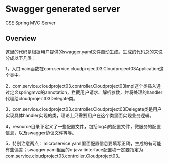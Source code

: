 # Swagger generated server

CSE Spring MVC Server


## Overview
这里的代码是根据用户提供的swagger.yaml文件自动生成。生成的代码总的来说分成以下几类：

1，入口main函数在com.service.cloudproject03.Cloudproject03Application这个类中。

2，com.service.cloudproject03.controller.Cloudproject03Impl这个类插入通过定义springmvc的annotation，拦截用户请求、解析参数，并将处理的handler代理给cloudproject03Delegate类。

3，com.service.cloudproject03.controller.Cloudproject03Delegate类是用户实现具体handler实现的类，理论上只需要用户在这个类里面实现业务逻辑。


4，resource目录下定义了一些配置文件，包括log4j的配置文件，微服务的配置信息，以及swagger协议文件等等。

5，特别注意两点：microservice.yaml里面配置信息要填写正确，生成的有可能有些偏差；swagger.yaml里面的x-java-interface配置项一定要指定为com.service.cloudproject03.controller.Cloudproject03。
